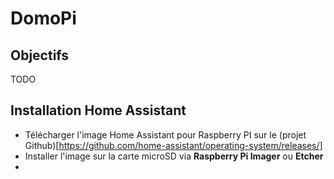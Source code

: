 
# DomoPi 

## Objectifs
TODO

## Installation Home Assistant
* Télécharger l'image Home Assistant pour Raspberry PI sur le (projet Github)[https://github.com/home-assistant/operating-system/releases/]
* Installer l'image sur la carte microSD via **Raspberry Pi Imager** ou **Etcher**
* 